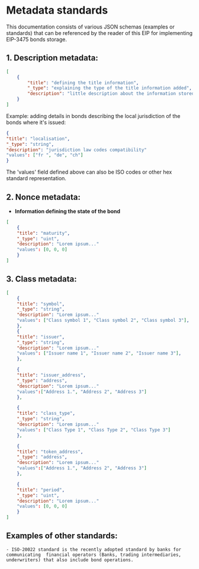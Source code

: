 # Metadata  standards 


This documentation consists of various JSON schemas (examples or standards) that can be referenced by the reader of this EIP for implementing EIP-3475 bonds storage.

## 1. Description metadata: 

```json 
[
    {
        "title": "defining the title information",
        "_type": "explaining the type of the title information added",
        "description": "little description about the information stored in  the bond",
    }
]
```

Example: adding details in bonds describing the local jurisdiction of the bonds where it's issued:

```json
{
"title": "localisation",
"_type": "string",
"description": "jurisdiction law codes compatibility"
"values": ["fr ", "de", "ch"]
}
```
The 'values' field defined above can also be ISO codes or other hex standard representation.
## 2. Nonce metadata:

- **Information defining the state of the bond** 

```json
[	
	{	
	"title": "maturity",
	"_type": "uint",
	"description": "Lorem ipsum..."
	"values": [0, 0, 0]
	}
]
```


## 3. Class metadata:

```json
[ 
	{	
	"title": "symbol",
	"_type": "string",
	"description": "Lorem ipsum..."
	"values": ["Class symbol 1", "Class symbol 2", "Class symbol 3"],
	},
	{	
	"title": "issuer",
	"_type": "string",
	"description": "Lorem ipsum..."
	"values": ["Issuer name 1", "Issuer name 2", "Issuer name 3"],
	},

	{	
	"title": "issuer_address",
	"_type": "address",
	"description": "Lorem ipsum..."
	"values":["Address 1.", "Address 2", "Address 3"]
	},

	{	
	"title": "class_type",
	"_type": "string",
	"description": "Lorem ipsum..."
	"values": ["Class Type 1", "Class Type 2", "Class Type 3"]
	},

	{	
	"title": "token_address",
	"_type": "address",
	"description": "Lorem ipsum..."
	"values":["Address 1.", "Address 2", "Address 3"]
	},

	{	
	"title": "period",
	"_type": "uint",
	"description": "Lorem ipsum..."
	"values": [0, 0, 0]
	}
]
```
## Examples of other standards: 
    - ISO-20022 standard is the recently adopted standard by banks for communicating  financial operators (Banks, trading intermediaries, underwriters) that also include bond operations. 
